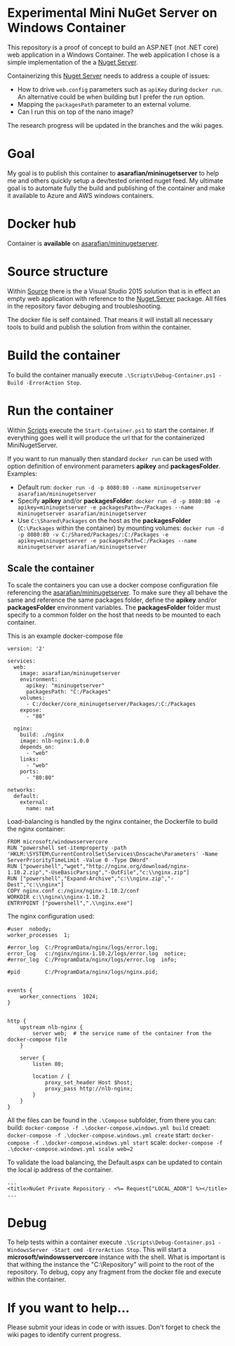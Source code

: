 # Experimental Mini NuGet Server on Windows Container

This repository is a proof of concept to build an ASP.NET (not .NET core) web application in a Windows Container. 
The web application I chose is a simple implementation of the a [Nuget Server](http://nugetserver.net/). 

Containerizing this [Nuget Server](http://nugetserver.net/) needs to address a couple of issues:

- How to drive `web.config` parameters such as `apiKey` during `docker run`. An alternative could be when building but I prefer the run option.
- Mapping the `packagesPath` parameter to an external volume.
- Can I run this on top of the nano image?

The research progress will be updated in the branches and the wiki pages.

# Goal 

My goal is to publish this container to **asarafian/mininugetserver** to help me and others quickly setup a dev/tested oriented nuget feed. 
My ultimate goal is to automate fully the build and publishing of the container and make it available to Azure and AWS windows containers.

# Docker hub

Container is **available** on [asarafian/mininugetserver](https://hub.docker.com/r/asarafian/mininugetserver/).

# Source structure

Within [Source](Source) there is the a Visual Studio 2015 solution that is in effect an empty web application with reference to the [Nuget.Server](https://www.nuget.org/packages/NuGet.Server/) package. 
All files in the repository favor debuging and troubleshooting. 

The docker file is self contained. 
That means it will install all necessary tools to build and publish the solution from within the container. 

# Build the container

To build the container manually execute `.\Scripts\Debug-Container.ps1 -Build -ErrorAction Stop`.

# Run the container

Within [Scripts](Scripts) execute the `Start-Container.ps1` to start the container. 
If everything goes well it will produce the url that for the containerized MiniNugetServer.

If you want to run manually then standard `docker run` can be used with option definition of environment parameters **apikey** and **packagesFolder**. Examples:

- Default run: `docker run -d -p 8080:80 --name mininugetserver asarafian/mininugetserver`
- Specify **apikey** and/or **packagesFolder**: `docker run -d -p 8080:80 -e apikey=mininugetserver -e packagesPath=~/Packages --name mininugetserver asarafian/mininugetserver`
- Use `C:\Shared\Packages` on the host as the **packagesFolder** (`C:\Packages` within the container) by mounting volumes: `docker run -d -p 8080:80 -v C:/Shared/Packages/:C:/Packages -e apikey=mininugetserver -e packagesPath=C:/Packages --name mininugetserver asarafian/mininugetserver`

## Scale the container

To scale the containers you can use a docker compose configuration file referencing the [asarafian/mininugetserver](https://hub.docker.com/r/asarafian/mininugetserver/). 
To make sure they all behave the same and reference the same packages folder, define the **apikey** and/or **packagesFolder** environment variables.
The **packagesFolder** folder must specify to a common folder on the host that needs to be mounted to each container.


This is an example docker-compose file

```text
version: '2'
     
services:
  web:
    image: asarafian/mininugetserver
    environment:
      apikey: "mininugetserver"
      packagesPath: "C:/Packages"
    volumes:
      - C:/docker/core_mininugetserver/Packages/:C:/Packages
    expose:
      - "80"

  nginx:
    build: ./nginx
    image: nlb-nginx:1.0.0
    depends_on:
      - "web"
    links:
      - "web"
    ports:
      - "80:80"

networks:
  default:
    external:
      name: nat
```

Load-balancing is handled by the nginx container, the Dockerfile to build the nginx container:

```text
FROM microsoft/windowsservercore
RUN "powershell set-itemproperty -path 'HKLM:\SYSTEM\CurrentControlSet\Services\Dnscache\Parameters' -Name ServerPriorityTimeLimit -Value 0 -Type DWord"
RUN ["powershell","wget","http://nginx.org/download/nginx-1.10.2.zip","-UseBasicParsing","-OutFile","c:\\nginx.zip"]
RUN ["powershell","Expand-Archive","c:\\nginx.zip","-Dest","c:\\nginx"]
COPY nginx.conf c:/nginx/nginx-1.10.2/conf
WORKDIR c:\\nginx\\nginx-1.10.2
ENTRYPOINT ["powershell",".\\nginx.exe"]
```

The nginx configuration used:
```text
#user  nobody;
worker_processes  1;

#error_log  C:/ProgramData/nginx/logs/error.log;
error_log   c:/nginx/nginx-1.10.2/logs/error.log  notice;
#error_log  C:/ProgramData/nginx/logs/error.log  info;

#pid        C:/ProgramData/nginx/logs/nginx.pid;


events {
    worker_connections  1024;
}


http {
    upstream nlb-nginx {
        server web;  # the service name of the container from the docker-compose file
    }

    server {
        listen 80;

        location / {
			proxy_set_header Host $host;
            proxy_pass http://nlb-nginx;
        }
    }
}
```

All the files can be found in the `.\Compose` subfolder, from there you can:
build: `docker-compose -f .\docker-compose.windows.yml build`
creaet: `docker-compose -f .\docker-compose.windows.yml create`
start: `docker-compose -f .\docker-compose.windows.yml start`
scale: `docker-compose -f .\docker-compose.windows.yml scale web=2`

To validate the load balancing, the Default.aspx can be updated to contain the local ip address of the container.
```text
...
<title>NuGet Private Repository - <%= Request["LOCAL_ADDR"] %></title>
...
```

# Debug 

To help tests within a container execute `.\Scripts\Debug-Container.ps1 -WindowsServer -Start cmd -ErrorAction Stop`. 
This will start a **microsoft/windowsservercore** instance with the shell. 
What is important is that withing the instance the "C:\Repository" will point to the root of the repository. 
To debug, copy any fragment from the docker file and execute within the container.

# If you want to help...

Please submit your ideas in code or with issues. 
Don't forget to check the wiki pages to identify current progress.
